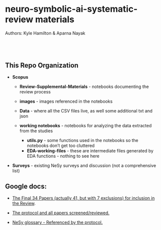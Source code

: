 neuro-symbolic-ai-systematic-review materials
=============================================

Authors: Kyle Hamilton & Aparna Nayak

 
-

This Repo Organization
----------------------

-   **Scopus**

    -   **Review-Supplemental-Materials** - notebooks documenting the review process
    -   **images** - images referenced in the notebooks
    -   **Data** - where all the CSV files live, as well some additional txt and
        json

    -   **working notebooks** - notebooks for analyzing the data extracted from the studies
        -   **utils.py** - some functions used in the notebooks so the notebooks
        don’t get too cluttered
        -   **EDA-working-files** - these are intermediate files generated by EDA
        functions - nothing to see here


-   **Surveys** - existing NeSy surveys and discussion (not a comprehensive
    list)

Google docs:
------------

-   [The Final 34 Papers (actually 41, but with 7 exclusions) for inclusion in the
    Review](https://docs.google.com/spreadsheets/d/1TY3cgr422oJrLIwWZWxeFae9B0yaofpthFsxMPyIrUs/edit#gid=1461992981).

-   [The protocol and all papers
    screened/reviewed.](https://docs.google.com/spreadsheets/d/1mMiZ5twurucBnW_EScDh9GT5-io9Q7XlKVY_nIOH6rA/edit#gid=1747218129)

-   [NeSy glossary - Referenced by the
    protocol.](https://docs.google.com/spreadsheets/d/1VzW2_ytt7A-f4IG0iVJdowr2s-9A7oQmYTkCghmcWk0/edit#gid=0)

